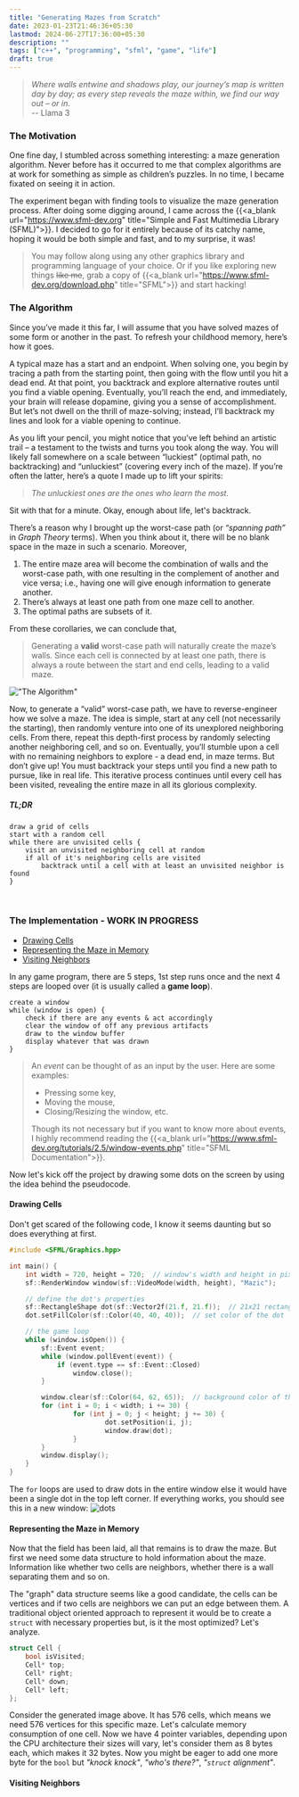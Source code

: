 ```yaml
---
title: "Generating Mazes from Scratch"
date: 2023-01-23T21:46:36+05:30
lastmod: 2024-06-27T17:36:00+05:30
description: ""
tags: ["c++", "programming", "sfml", "game", "life"]
draft: true
---
```

> _Where walls entwine and shadows play, our journey’s map is written day by day; as every step reveals the maze within, we find our way out – or in._  
> -- Llama 3

### The Motivation
One fine day, I stumbled across something interesting: a maze generation algorithm. Never before has it occurred to me that complex algorithms are at work for something as simple as children’s puzzles. In no time, I became fixated on seeing it in action.

The experiment began with finding tools to visualize the maze generation process. After doing some digging around, I came across the {{<a_blank url="https://www.sfml-dev.org" title="Simple and Fast Multimedia Library (SFML)">}}. I decided to go for it entirely because of its catchy name, hoping it would be both simple and fast, and to my surprise, it was!

> You may follow along using any other graphics library and programming language of your choice. Or if you like exploring new things ~~like me~~, grab a copy of {{<a_blank url="https://www.sfml-dev.org/download.php" title="SFML">}} and start hacking!

### The Algorithm
Since you’ve made it this far, I will assume that you have solved mazes of some form or another in the past. To refresh your childhood memory, here’s how it goes.

A typical maze has a start and an endpoint. When solving one, you begin by tracing a path from the starting point, then going with the flow until you hit a dead end. At that point, you backtrack and explore alternative routes until you find a viable opening. Eventually, you’ll reach the end, and immediately, your brain will release dopamine, giving you a sense of accomplishment. But let’s not dwell on the thrill of maze-solving; instead, I’ll backtrack my lines and look for a viable opening to continue.

As you lift your pencil, you might notice that you’ve left behind an artistic trail – a testament to the twists and turns you took along the way. You will likely fall somewhere on a scale between “luckiest” (optimal path, no backtracking) and “unluckiest” (covering every inch of the maze). If you’re often the latter, here’s a quote I made up to lift your spirits:

> _The unluckiest ones are the ones who learn the most._

Sit with that for a minute. Okay, enough about life, let's backtrack.

There’s a reason why I brought up the worst-case path (or _“spanning path”_ in _Graph Theory_ terms). When you think about it, there will be no blank space in the maze in such a scenario. Moreover,
1. The entire maze area will become the combination of walls and the worst-case path, with one resulting in the complement of another and vice versa; i.e., having one will give enough information to generate another.
2. There’s always at least one path from one maze cell to another.
3. The optimal paths are subsets of it.

From these corollaries, we can conclude that,

> Generating a **valid** worst-case path will naturally create the maze’s walls. Since each cell is connected by at least one path, there is always a route between the start and end cells, leading to a valid maze.

!["The Algorithm"](/images/mazic.gif "An animation showing various steps in the algorithm.")

Now, to generate a “valid” worst-case path, we have to reverse-engineer how we solve a maze. The idea is simple, start at any cell (not necessarily the starting), then randomly venture into one of its unexplored neighboring cells. From there, repeat this depth-first process by randomly selecting another neighboring cell, and so on. Eventually, you’ll stumble upon a cell with no remaining neighbors to explore - a dead end, in maze terms. But don’t give up! You must backtrack your steps until you find a new path to pursue, like in real life. This iterative process continues until every cell has been visited, revealing the entire maze in all its glorious complexity.

##### TL;DR
```plaintext {linenos=false}
draw a grid of cells
start with a random cell
while there are unvisited cells {
    visit an unvisited neighboring cell at random
    if all of it's neighboring cells are visited
        backtrack until a cell with at least an unvisited neighbor is found
}
```
&nbsp;
### The Implementation - WORK IN PROGRESS
- [Drawing Cells](#drawing-cells)
- [Representing the Maze in Memory](#representing-the-maze-in-memory)
- [Visiting Neighbors](#visiting-neighbors)

In any game program, there are 5 steps, 1st step runs once and the next 4 steps are looped over (it is usually called a **game loop**).
```plaintext {linenos=false}
create a window
while (window is open) {
    check if there are any events & act accordingly
    clear the window of off any previous artifacts
    draw to the window buffer
    display whatever that was drawn
}
```
> An _event_ can be thought of as an input by the user. Here are some examples:
> - Pressing some key,
> - Moving the mouse,
> - Closing/Resizing the window, etc.
>
> Though its not necessary but if you want to know more about events, I highly recommend reading the {{<a_blank url="https://www.sfml-dev.org/tutorials/2.5/window-events.php" title="SFML Documentation">}}.

Now let's kick off the project by drawing some dots on the screen by using the idea behind the pseudocode.
#### Drawing Cells
Don't get scared of the following code, I know it seems daunting but so does everything at first.
```c++
#include <SFML/Graphics.hpp>

int main() {
    int width = 720, height = 720;  // window's width and height in pixels
    sf::RenderWindow window(sf::VideoMode(width, height), "Mazic");

    // define the dot's properties
    sf::RectangleShape dot(sf::Vector2f(21.f, 21.f));  // 21x21 rectangular dot
    dot.setFillColor(sf::Color(40, 40, 40));  // set color of the dot

    // the game loop
    while (window.isOpen()) {
        sf::Event event;
        while (window.pollEvent(event)) {
            if (event.type == sf::Event::Closed)
                window.close();
        }

        window.clear(sf::Color(64, 62, 65));  // background color of the maze
        for (int i = 0; i < width; i += 30) {
                for (int j = 0; j < height; j += 30) {
                        dot.setPosition(i, j);
                        window.draw(dot);
                }
        }
        window.display();
    }
}
```
The `for` loops are used to draw dots in the entire window else it would have been a single dot in the top left corner. If everything works, you should see this in a new window:
![dots](/images/dots.png "They don't look like 'dots', do they? 'cell' is a more accurate term.")
#### Representing the Maze in Memory
Now that the field has been laid, all that remains is to draw the maze. But first we need some data structure to hold information about the maze. Information like whether two cells are neighbors, whether there is a wall separating them and so on.

The "graph" data structure seems like a good candidate, the cells can be vertices and if two cells are neighbors we can put an edge between them. A traditional object oriented approach to represent it would be to create a `struct` with necessary properties but, is it the most optimized? Let's analyze.
```c++
struct Cell {
    bool isVisited;
    Cell* top;
    Cell* right;
    Cell* down;
    Cell* left;
};
```

Consider the generated image above. It has 576 cells, which means we need 576 vertices for this specific maze. Let's calculate memory consumption of one cell. Now we have 4 pointer variables, depending upon the CPU architecture their sizes will vary, let's consider them as 8 bytes each, which makes it 32 bytes. Now you might be eager to add one more byte for the `bool` but _"knock knock"_, _"who's there?"_, _"`struct` alignment"_.
#### Visiting Neighbors
